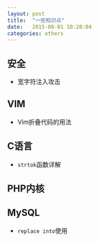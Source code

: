 ```yaml
---
layout: post
title:  "一些知识点"
date:   2015-08-01 10:28:04
categories: others
---
```


## 安全

* 宽字符注入攻击

## VIM

* Vim折叠代码的用法

## C语言

* `strtok`函数详解

## PHP内核

## MySQL

* `replace into`使用
